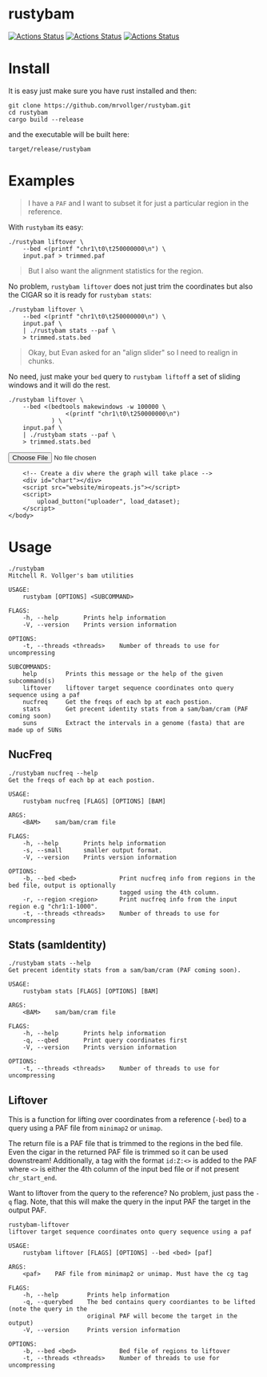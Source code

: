 # rustybam
[![Actions Status](https://github.com/mrvollger/rustybam/workflows/Test%20and%20Build/badge.svg)](https://github.com/mrvollger/rustybam/actions) 
[![Actions Status](https://github.com/mrvollger/rustybam/workflows/Formatting/badge.svg)](https://github.com/mrvollger/rustybam/actions) 
[![Actions Status](https://github.com/mrvollger/rustybam/workflows/Clippy/badge.svg)](https://github.com/mrvollger/rustybam/actions) 

# Install
It is easy just make sure you have rust installed and then:
```
git clone https://github.com/mrvollger/rustybam.git
cd rustybam 
cargo build --release 
```
and the executable will be built here:
```
target/release/rustybam 
```
# Examples 
> I have a `PAF` and I want to subset it for just a particular region in the reference. 

With `rustybam` its easy:
```
./rustybam liftover \
    --bed <(printf "chr1\t0\t250000000\n") \
    input.paf > trimmed.paf 
```
> But I also want the alignment statistics for the region. 

No problem, `rustybam liftover` does not just trim the coordinates but also the CIGAR
so it is ready for `rustybam stats`:
```
./rustybam liftover \
    --bed <(printf "chr1\t0\t250000000\n") \
    input.paf \
    | ./rustybam stats --paf \
    > trimmed.stats.bed 
```
> Okay, but Evan asked for an "align slider" so I need to realign in chunks. 

No need, just make your `bed` query to `rustybam liftoff` a set of sliding windows 
and it will do the rest. 
```
./rustybam liftover \
    --bed <(bedtools makewindows -w 100000 \
                <(printf "chr1\t0\t250000000\n")
            ) \
    input.paf \
    | ./rustybam stats --paf \
    > trimmed.stats.bed 
```

<!DOCTYPE html>
<html lang="en">
    <head>
        <meta charset="UTF-8">
        <title>D3 Miropeats</title>
        <!-- Load d3.js -->
        <script src="https://d3js.org/d3.v6.min.js"></script>
    </head>
    <style>
        .svg-container {
            display: inline-block;
            position: relative;
            width: 100%;
            padding-bottom: 100%; /* aspect ratio */
            vertical-align: top;
            overflow: hidden;
        }
        .svg-content-responsive {
            display: inline-block;
            position: absolute;
            top: 10px;
            left: 0;
        }
        div.tooltip {	
            position: absolute;			
            text-align: center;			
            width: 60px;	
            height: 14px;					
            padding: 2px;				
            font: 12px sans-serif;		
            pointer-events: none;			
        }
    </style>
    <body>
        <input type="file" id="uploader">
        
        <!-- Create a div where the graph will take place -->
        <div id="chart"></div>
        <script src="website/miropeats.js"></script>
        <script>
            upload_button("uploader", load_dataset);
        </script>
    </body>
</html>

# Usage 
```
./rustybam 
Mitchell R. Vollger's bam utilities

USAGE:
    rustybam [OPTIONS] <SUBCOMMAND>

FLAGS:
    -h, --help       Prints help information
    -V, --version    Prints version information

OPTIONS:
    -t, --threads <threads>    Number of threads to use for uncompressing

SUBCOMMANDS:
    help        Prints this message or the help of the given subcommand(s)
    liftover    liftover target sequence coordinates onto query sequence using a paf
    nucfreq     Get the freqs of each bp at each postion.
    stats       Get precent identity stats from a sam/bam/cram (PAF coming soon)
    suns        Extract the intervals in a genome (fasta) that are made up of SUNs
```
## NucFreq
```
./rustybam nucfreq --help
Get the freqs of each bp at each postion.

USAGE:
    rustybam nucfreq [FLAGS] [OPTIONS] [BAM]

ARGS:
    <BAM>    sam/bam/cram file

FLAGS:
    -h, --help       Prints help information
    -s, --small      smaller output format.
    -V, --version    Prints version information

OPTIONS:
    -b, --bed <bed>            Print nucfreq info from regions in the bed file, output is optionally
                               tagged using the 4th column.
    -r, --region <region>      Print nucfreq info from the input region e.g "chr1:1-1000".
    -t, --threads <threads>    Number of threads to use for uncompressing

```

## Stats (samIdentity)
```
./rustybam stats --help
Get precent identity stats from a sam/bam/cram (PAF coming soon).

USAGE:
    rustybam stats [FLAGS] [OPTIONS] [BAM]

ARGS:
    <BAM>    sam/bam/cram file

FLAGS:
    -h, --help       Prints help information
    -q, --qbed       Print query coordinates first
    -V, --version    Prints version information

OPTIONS:
    -t, --threads <threads>    Number of threads to use for uncompressing
```

## Liftover 
This is a function for lifting over coordinates from a reference (`-bed`) 
  to a query using a PAF file from `minimap2` or `unimap`. 

The return file is a PAF file that is trimmed to the regions in the bed file. 
Even the cigar in the returned PAF file is trimmed so it can be used downstream!
Additionally, a tag with the format `id:Z:<>` is added to the PAF where `<>` is 
either the 4th column of the input bed file or if not present `chr_start_end`. 

Want to liftover from the query to the reference? 
  No problem, just pass the `-q` flag. Note, that this will make
  the query in the input PAF the target in the output PAF. 

```
rustybam-liftover 
liftover target sequence coordinates onto query sequence using a paf

USAGE:
    rustybam liftover [FLAGS] [OPTIONS] --bed <bed> [paf]

ARGS:
    <paf>    PAF file from minimap2 or unimap. Must have the cg tag

FLAGS:
    -h, --help        Prints help information
    -q, --querybed    The bed contains query coordiantes to be lifted (note the query in the
                      original PAF will become the target in the output)
    -V, --version     Prints version information

OPTIONS:
    -b, --bed <bed>            Bed file of regions to liftover
    -t, --threads <threads>    Number of threads to use for uncompressing
```


